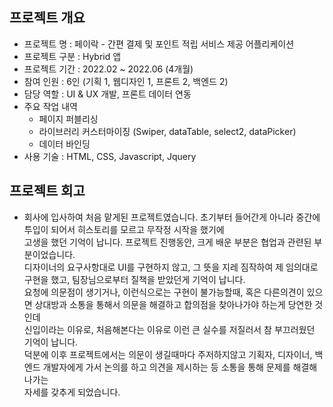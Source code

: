 ## 프로젝트 개요
- 프로젝트 명 : 페이락 - 간편 결제 및 포인트 적립 서비스 제공 어플리케이션
- 프로젝트 구분 : Hybrid 앱
- 프로젝트 기간 : 2022.02 ~ 2022.06 (4개월)
- 참여 인원 : 6인 (기획 1, 웹디자인 1, 프론트 2, 백엔드 2)
- 담당 역할 : UI & UX 개발, 프론트 데이터 연동
- 주요 작업 내역
    - 페이지 퍼블리싱
    - 라이브러리 커스터마이징 (Swiper, dataTable, select2, dataPicker)
    - 데이터 바인딩
- 사용 기술 : HTML, CSS, Javascript, Jquery


## 프로젝트 회고
- 회사에 입사하여 처음 맡게된 프로젝트였습니다. 초기부터 들어간게 아니라 중간에 투입이 되어서 히스토리를 모르고 무작정 시작을 했기에<br>
고생을 했던 기억이 납니다. 프로젝트 진행동안, 크게 배운 부분은 협업과 관련된 부분이었습니다. <br>
디자이너의 요구사항대로 UI를 구현하지 않고, 그 뜻을 지레 짐작하여 제 임의대로 구현을 했고, 팀장님으로부터 질책을 받았던게 기억이 납니다. <br>
요청에 의문점이 생기거나, 이런식으로는 구현이 불가능할때, 혹은 다른의견이 있으면 상대방과 소통을 통해서 의문을 해결하고 합의점을 찾아나가야 하는게 당연한 것인데<br>
신입이라는 이유로, 처음해본다는 이유로 이런 큰 실수를 저질러서 참 부끄러웠던 기억이 납니다. <br>
덕분에 이후 프로젝트에서는 의문이 생길때마다 주저하지않고 기획자, 디자이너, 백엔드 개발자에게 가서 논의를 하고 의견을 제시하는 등 소통을 통해 문제를 해결해 나가는<br>
자세를 갖추게 되었습니다. 
